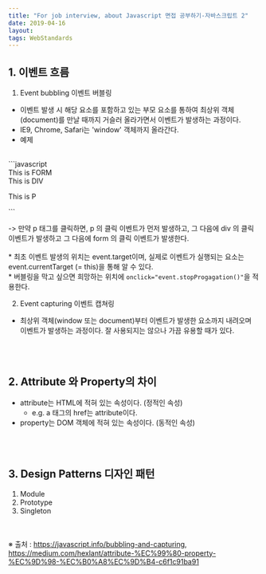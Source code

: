 ```yaml
---
title: "For job interview, about Javascript 면접 공부하기-자바스크립트 2"
date: 2019-04-16
layout:
tags: WebStandards
---
```


## 1. 이벤트 흐름
1. Event bubbling 이벤트 버블링
- 이벤트 발생 시 해당 요소를 포함하고 있는 부모 요소를 통하여 최상위 객체(document)를 만날 때까지 거슬러 올라가면서 이벤트가 발생하는 과정이다.
- IE9, Chrome, Safari는 'window' 객체까지 올라간다. 
- 예제
<br>
```javascript
<form onclick="alert('form')">This is FORM
  <div onclick="alert('div')">This is DIV
    <p onclick="alert('p')">This is P</p>
  </div>
</form>
```

-> 만약 p 태그를 클릭하면, p 의 클릭 이벤트가 먼저 발생하고, 그 다음에 div 의 클릭 이벤트가 발생하고 그 다음에 form 의 클릭 이벤트가 발생한다.
<br><br> * 최초 이벤트 발생의 위치는 event.target이며, 실제로 이벤트가 실행되는 요소는 event.currentTarget (= this)을 통해 알 수 있다.
<br> * 버블링을 막고 싶으면 희망하는 위치에 `onclick="event.stopProgagation()"`을 적용한다.

2. Event capturing 이벤트 캡쳐링
- 최상위 객체(window 또는 document)부터 이벤트가 발생한 요소까지 내려오며 이벤트가 발생하는 과정이다. 잘 사용되지는 않으나 가끔 유용할 때가 있다.

<br><br>
## 2. Attribute 와 Property의 차이
- attribute는 HTML에 적혀 있는 속성이다. (정적인 속성)
  - e.g. a 태그의 href는 attribute이다.
- property는 DOM 객체에 적혀 있는 속성이다. (동적인 속성)

<br><br>

## 3. Design Patterns 디자인 패턴
1. Module
2. Prototype
3. Singleton

<br><br>
※ 출처 : https://javascript.info/bubbling-and-capturing, https://medium.com/hexlant/attribute-%EC%99%80-property-%EC%9D%98-%EC%B0%A8%EC%9D%B4-c6f1c91ba91
